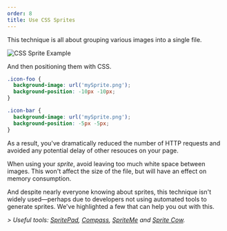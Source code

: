 ```yaml
---
order: 8
title: Use CSS Sprites
---
```


This technique is all about grouping various images into a single file.

<img id="img-sprite" src="http://browserdiet.com/img/sprite-example.jpg" alt="CSS Sprite Example">

And then positioning them with CSS.

```css
.icon-foo {
  background-image: url('mySprite.png');
  background-position: -10px -10px;
}

.icon-bar {
  background-image: url('mySprite.png');
  background-position: -5px -5px;
}
```

As a result, you've dramatically reduced the number of HTTP requests and avoided any potential delay of other resouces on your page.

When using your *sprite*, avoid leaving too much white space between images. This won't affect the size of the file, but will have an effect on memory consumption.

And despite nearly everyone knowing about sprites, this technique isn't widely used&mdash;perhaps due to developers not using automated tools to generate sprites. We've highlighted a few that can help you out with this.

 *> Useful tools: [SpritePad](http://wearekiss.com/spritepad), [Compass](http://compass-style.org/help/tutorials/spriting/), [SpriteMe](http://www.spriteme.org/) and [Sprite Cow](http://www.spritecow.com/).*
